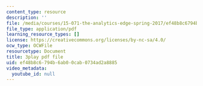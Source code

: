 ```yaml
---
content_type: resource
description: ''
file: /media/courses/15-071-the-analytics-edge-spring-2017/ef48b8c6794b6ab00cab0734ad2a8885_o5bqy_5T07Y.pdf
file_type: application/pdf
learning_resource_types: []
license: https://creativecommons.org/licenses/by-nc-sa/4.0/
ocw_type: OCWFile
resourcetype: Document
title: 3play pdf file
uid: ef48b8c6-794b-6ab0-0cab-0734ad2a8885
video_metadata:
  youtube_id: null
---
```

